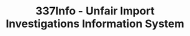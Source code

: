 ---
layout: default
bigquery: https://console.cloud.google.com/bigquery?p=patents-public-data&d=usitc_investigations&page=dataset&project=sheets-management-319211
citation: US International Trade Commission 337Info Unfair Import Investigations Information
  System
contributors: US International Trade Comission
cost: None
description: US International Trade Commission 337Info Unfair Import Investigations
  Information System contains data on investigations done under Section 337. Section
  337 declares the infringement of certain statutory intellectual property rights
  and other forms of unfair competition in import trade to be unlawful practices.
  Most Section 337 investigations involve allegations of patent or registered trademark
  infringement.
documentation: FAQ and tutorial available on the site
last_edit: 04/11/2022, 09:02:01
location: https://pubapps2.usitc.gov/337external/
maintained_by: US International Trade Comission
schema_fields:
- startDateMarkmanHearing
- lastUpdated
- actualStartDateEvidHear
- respondent
- id
- cafcAppeals
- internalRemand
- teoProceedingInvolved
- currentStatus
- dateOfPublicationFrNotice
- dateCreated
- invUnfairAct
- finalDetNoViolation
- investigationNo
- issueDateOtherNonFinal
- htsNumbers
- ouiiParticipation
- title
- patentNumber
- publication_number
- currentActiveALJ
- finalIdOnViolationDue
- gcAttorney
- trademarkNumbers
- ouiiAttorney
- finalDetViolation
- endDateMarkmanHearing
- teoIdDueDate
- aljAssigned
- targetDate
- scheduledEndDateEvidHear
- docketNo
- scheduledStartDateEvidHear
- complainant
- patentNumbers
- markmanHearing
- dateComplaintFiled
- teoReliefGranted
- teoIdIssueDate
- actualEndDateEvidHear
- finalIdOnViolationIssue
- investigationType
- copyrightNumbers
- investigationTermDate
shortname: unfair_import_investigations
tags:
- import
- legal
- trade
timeframe: 2008-2021 (prior to 2008 downloadable as a JSON file)
title: 337Info - Unfair Import Investigations Information System
uuid: 2721f5ec-e599-4890-9265-9706719fc71e
---